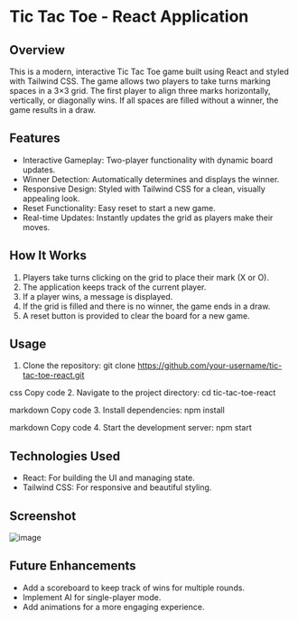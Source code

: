 # Tic Tac Toe - React Application

## Overview

This is a modern, interactive Tic Tac Toe game built using React and styled with Tailwind CSS. The game allows two players to take turns marking spaces in a 3×3 grid. The first player to align three marks horizontally, vertically, or diagonally wins. If all spaces are filled without a winner, the game results in a draw.

## Features

- Interactive Gameplay: Two-player functionality with dynamic board updates.
- Winner Detection: Automatically determines and displays the winner.
- Responsive Design: Styled with Tailwind CSS for a clean, visually appealing look.
- Reset Functionality: Easy reset to start a new game.
- Real-time Updates: Instantly updates the grid as players make their moves.

## How It Works

1. Players take turns clicking on the grid to place their mark (X or O).
2. The application keeps track of the current player.
3. If a player wins, a message is displayed.
4. If the grid is filled and there is no winner, the game ends in a draw.
5. A reset button is provided to clear the board for a new game.


## Usage

1. Clone the repository:
git clone https://github.com/your-username/tic-tac-toe-react.git

css
Copy code
2. Navigate to the project directory:
cd tic-tac-toe-react

markdown
Copy code
3. Install dependencies:
npm install

markdown
Copy code
4. Start the development server:
npm start


## Technologies Used

- React: For building the UI and managing state.
- Tailwind CSS: For responsive and beautiful styling.

## Screenshot

![image](https://github.com/user-attachments/assets/775a76d9-7f31-4fe4-beed-2567ed9b411d)


## Future Enhancements

- Add a scoreboard to keep track of wins for multiple rounds.
- Implement AI for single-player mode.
- Add animations for a more engaging experience.
